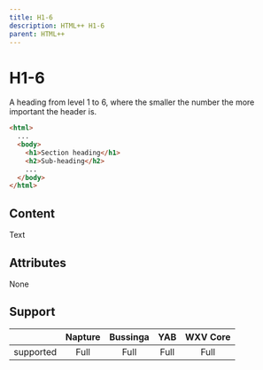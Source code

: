 ```yaml
---
title: H1-6
description: HTML++ H1-6
parent: HTML++
---
```

# H1-6

A heading from level 1 to 6, where the smaller the number the more important the header is.

```html
<html>
  ...
  <body>
    <h1>Section heading</h1>
    <h2>Sub-heading</h2>
    ...
  </body>
</html>
```

## Content

Text

## Attributes

None

## Support

|           | Napture | Bussinga | YAB  | WXV Core |
| --------- | :-----: | :------: | :--: | :------: |
| supported | Full    | Full     | Full | Full     |
